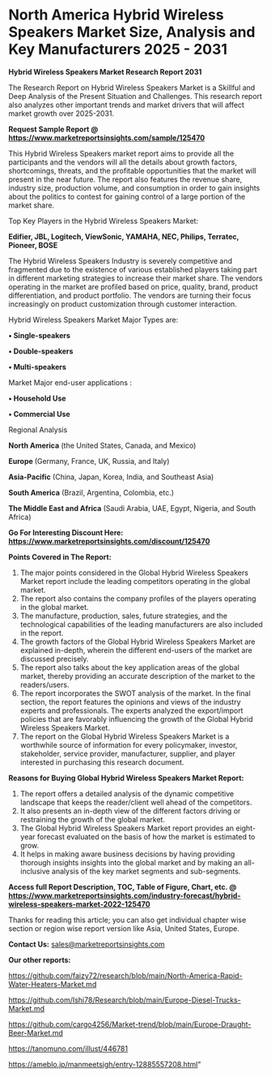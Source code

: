 # North America Hybrid Wireless Speakers Market Size, Analysis and Key Manufacturers 2025 - 2031

<strong>Hybrid Wireless Speakers Market Research Report 2031</strong>

The Research Report on Hybrid Wireless Speakers Market is a Skillful and Deep Analysis of the Present Situation and Challenges. This research report also analyzes other important trends and market drivers that will affect market growth over 2025-2031.

<strong>Request Sample Report @ <a href=https://www.marketreportsinsights.com/sample/125470>https://www.marketreportsinsights.com/sample/125470</a></strong>

This Hybrid Wireless Speakers market report aims to provide all the participants and the vendors will all the details about growth factors, shortcomings, threats, and the profitable opportunities that the market will present in the near future. The report also features the revenue share, industry size, production volume, and consumption in order to gain insights about the politics to contest for gaining control of a large portion of the market share.

Top Key Players in the Hybrid Wireless Speakers Market:

<strong>Edifier, JBL, Logitech, ViewSonic, YAMAHA, NEC, Philips, Terratec, Pioneer, BOSE</strong>

The Hybrid Wireless Speakers Industry is severely competitive and fragmented due to the existence of various established players taking part in different marketing strategies to increase their market share. The vendors operating in the market are profiled based on price, quality, brand, product differentiation, and product portfolio. The vendors are turning their focus increasingly on product customization through customer interaction.

Hybrid Wireless Speakers Market Major Types are:

<strong>• Single-speakers

• Double-speakers

• Multi-speakers</strong>

Market Major end-user applications :

<strong>• Household Use

• Commercial Use</strong>

Regional Analysis

</u><strong><b>North America</b></strong> (the United States, Canada, and Mexico)

<strong><b>Europe </b></strong>(Germany, France, UK, Russia, and Italy)

<strong><b>Asia-Pacific</b></strong> (China, Japan, Korea, India, and Southeast Asia)

<strong><b>South America</b></strong> (Brazil, Argentina, Colombia, etc.)

<strong><b>The Middle East and Africa</b></strong> (Saudi Arabia, UAE, Egypt, Nigeria, and South Africa)

<strong>Go For Interesting Discount Here: <a href=https://www.marketreportsinsights.com/discount/125470>https://www.marketreportsinsights.com/discount/125470</a></strong>

<strong>Points Covered in The Report:</strong>
<ol>
  <li>The major points considered in the Global Hybrid Wireless Speakers Market report include the leading competitors operating in the global market.</li>
  <li>The report also contains the company profiles of the players operating in the global market.</li>
  <li>The manufacture, production, sales, future strategies, and the technological capabilities of the leading manufacturers are also included in the report.</li>
  <li>The growth factors of the Global Hybrid Wireless Speakers Market are explained in-depth, wherein the different end-users of the market are discussed precisely.</li>
  <li>The report also talks about the key application areas of the global market, thereby providing an accurate description of the market to the readers/users.</li>
  <li>The report incorporates the SWOT analysis of the market. In the final section, the report features the opinions and views of the industry experts and professionals. The experts analyzed the export/import policies that are favorably influencing the growth of the Global Hybrid Wireless Speakers Market.</li>
  <li>The report on the Global Hybrid Wireless Speakers Market is a worthwhile source of information for every policymaker, investor, stakeholder, service provider, manufacturer, supplier, and player interested in purchasing this research document.</li>
</ol>
<strong>Reasons for Buying Global Hybrid Wireless Speakers Market Report:</strong>

<ol>
  <li>The report offers a detailed analysis of the dynamic competitive landscape that keeps the reader/client well ahead of the competitors.</li>
  <li>It also presents an in-depth view of the different factors driving or restraining the growth of the global market.</li>
  <li>The Global Hybrid Wireless Speakers Market report provides an eight-year forecast evaluated on the basis of how the market is estimated to grow.</li>
  <li>It helps in making aware business decisions by having providing thorough insights insights into the global market and by making an all-inclusive analysis of the key market segments and sub-segments.</li>
</ol>
<strong>Access full Report Description, TOC, Table of Figure, Chart, etc. @ <a href=https://www.marketreportsinsights.com/industry-forecast/hybrid-wireless-speakers-market-2022-125470>https://www.marketreportsinsights.com/industry-forecast/hybrid-wireless-speakers-market-2022-125470</a></strong>


Thanks for reading this article; you can also get individual chapter wise section or region wise report version like Asia, United States, Europe.

<strong>Contact Us:</strong>
sales@marketreportsinsights.com

<strong>Our other reports:</strong>

<a href=https://github.com/faizy72/research/blob/main/North-America-Rapid-Water-Heaters-Market.md>https://github.com/faizy72/research/blob/main/North-America-Rapid-Water-Heaters-Market.md</a>

<a href=https://github.com/Ishi78/Research/blob/main/Europe-Diesel-Trucks-Market.md>https://github.com/Ishi78/Research/blob/main/Europe-Diesel-Trucks-Market.md</a>

<a href=https://github.com/cargo4256/Market-trend/blob/main/Europe-Draught-Beer-Market.md>https://github.com/cargo4256/Market-trend/blob/main/Europe-Draught-Beer-Market.md</a>

<a href=https://tanomuno.com/illust/446781>https://tanomuno.com/illust/446781</a>

<a href=https://ameblo.jp/manmeetsigh/entry-12885557208.html>https://ameblo.jp/manmeetsigh/entry-12885557208.html</a>"
